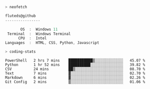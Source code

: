 ```zsh
> neofetch
```

<!--align="left" src="https://github.com/fluteds.png" alt="logo.png" width="200"/>-->

```csharp
fluteds@github
----------------

       OS  :  Windows 11
 Terminal  :  Windows Terminal
      CPU  :  Intel
Languages  :  HTML, CSS, Python, Javascript
```

```zsh
> coding-stats
```

<!--START_SECTION:waka-->

```text
PowerShell   2 hrs 7 mins    ███████████▒░░░░░░░░░░░░░   45.07 %
Python       1 hr 52 mins    ██████████░░░░░░░░░░░░░░░   39.82 %
CSV          24 mins         ██▒░░░░░░░░░░░░░░░░░░░░░░   08.70 %
Text         7 mins          ▓░░░░░░░░░░░░░░░░░░░░░░░░   02.70 %
Markdown     6 mins          ▓░░░░░░░░░░░░░░░░░░░░░░░░   02.26 %
Git Config   2 mins          ▒░░░░░░░░░░░░░░░░░░░░░░░░   01.06 %
```

<!--END_SECTION:waka-->
